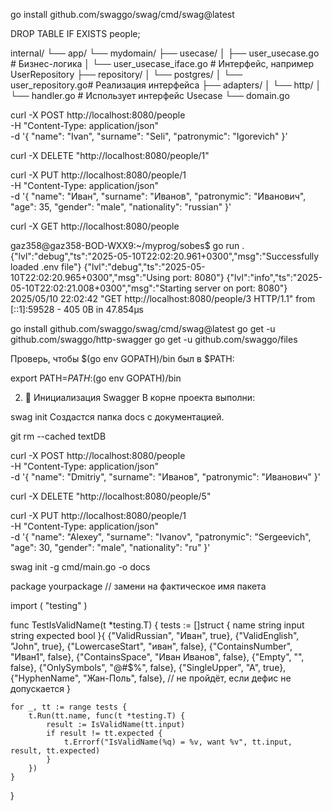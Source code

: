 go install github.com/swaggo/swag/cmd/swag@latest

DROP TABLE IF EXISTS people;


internal/
└── app/
    └── mydomain/
        ├── usecase/
        │   ├── user_usecase.go        # Бизнес-логика
        │   └── user_usecase_iface.go  # Интерфейс, например UserRepository
        ├── repository/
        │   └── postgres/
        │       └── user_repository.go# Реализация интерфейса
        ├── adapters/
        │   └── http/
        │       └── handler.go         # Использует интерфейс Usecase
        └── domain.go


 curl -X POST http://localhost:8080/people \
  -H "Content-Type: application/json" \
  -d '{
    "name": "Ivan",
    "surname": "Seli",
    "patronymic": "Igorevich"
}'

curl -X DELETE "http://localhost:8080/people/1"


curl -X PUT http://localhost:8080/people/1 \
  -H "Content-Type: application/json" \
  -d '{
    "name": "Иван",
    "surname": "Иванов",
    "patronymic": "Иванович",
    "age": 35,
    "gender": "male",
    "nationality": "russian"
  }'


  curl -X GET http://localhost:8080/people

  gaz358@gaz358-BOD-WXX9:~/myprog/sobes$ go run .
{"lvl":"debug","ts":"2025-05-10T22:02:20.961+0300","msg":"Successfully loaded .env file"}
{"lvl":"debug","ts":"2025-05-10T22:02:20.965+0300","msg":"Using port: 8080"}
{"lvl":"info","ts":"2025-05-10T22:02:21.008+0300","msg":"Starting server on port: 8080"}
2025/05/10 22:02:42 "GET http://localhost:8080/people/3 HTTP/1.1" from [::1]:59528 - 405 0B in 47.854µs








go install github.com/swaggo/swag/cmd/swag@latest
go get -u github.com/swaggo/http-swagger
go get -u github.com/swaggo/files

Проверь, чтобы $(go env GOPATH)/bin был в $PATH:


export PATH=$PATH:$(go env GOPATH)/bin

2. 📂 Инициализация Swagger
В корне проекта выполни:


swag init
Создастся папка docs с документацией.


git rm --cached textDB


curl -X POST http://localhost:8080/people \
  -H "Content-Type: application/json" \
  -d '{
    "name": "Dmitriy",
    "surname": "Иванов",
    "patronymic": "Иванович"
  }'

  curl -X DELETE "http://localhost:8080/people/5"


  curl -X PUT http://localhost:8080/people/1 \
  -H "Content-Type: application/json" \
  -d '{
    "name": "Alexey",
    "surname": "Ivanov",
    "patronymic": "Sergeevich",
    "age": 30,
    "gender": "male",
    "nationality": "ru"
  }'

  
swag init -g cmd/main.go -o docs




package yourpackage // замени на фактическое имя пакета

import (
	"testing"
)

func TestIsValidName(t *testing.T) {
	tests := []struct {
		name     string
		input    string
		expected bool
	}{
		{"ValidRussian", "Иван", true},
		{"ValidEnglish", "John", true},
		{"LowercaseStart", "иван", false},
		{"ContainsNumber", "Иван1", false},
		{"ContainsSpace", "Иван Иванов", false},
		{"Empty", "", false},
		{"OnlySymbols", "@#$%", false},
		{"SingleUpper", "A", true},
		{"HyphenName", "Жан-Поль", false}, // не пройдёт, если дефис не допускается
	}

	for _, tt := range tests {
		t.Run(tt.name, func(t *testing.T) {
			result := IsValidName(tt.input)
			if result != tt.expected {
				t.Errorf("IsValidName(%q) = %v, want %v", tt.input, result, tt.expected)
			}
		})
	}
}







